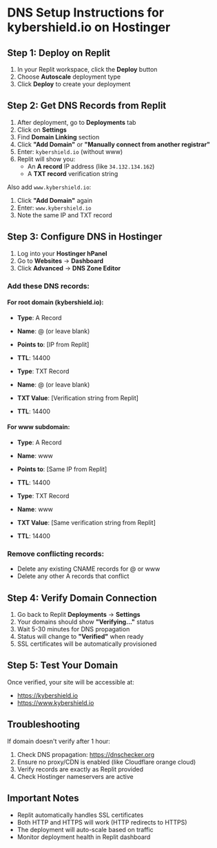 # DNS Setup Instructions for kybershield.io on Hostinger

## Step 1: Deploy on Replit

1. In your Replit workspace, click the **Deploy** button
2. Choose **Autoscale** deployment type
3. Click **Deploy** to create your deployment

## Step 2: Get DNS Records from Replit

1. After deployment, go to **Deployments** tab
2. Click on **Settings**
3. Find **Domain Linking** section
4. Click **"Add Domain"** or **"Manually connect from another registrar"**
5. Enter: `kybershield.io` (without www)
6. Replit will show you:
   - An **A record** IP address (like `34.132.134.162`)
   - A **TXT record** verification string

Also add `www.kybershield.io`:
1. Click **"Add Domain"** again
2. Enter: `www.kybershield.io`
3. Note the same IP and TXT record

## Step 3: Configure DNS in Hostinger

1. Log into your **Hostinger hPanel**
2. Go to **Websites** → **Dashboard**
3. Click **Advanced** → **DNS Zone Editor**

### Add these DNS records:

#### For root domain (kybershield.io):
- **Type**: A Record
- **Name**: @ (or leave blank)
- **Points to**: [IP from Replit]
- **TTL**: 14400

- **Type**: TXT Record
- **Name**: @ (or leave blank)
- **TXT Value**: [Verification string from Replit]
- **TTL**: 14400

#### For www subdomain:
- **Type**: A Record
- **Name**: www
- **Points to**: [Same IP from Replit]
- **TTL**: 14400

- **Type**: TXT Record
- **Name**: www
- **TXT Value**: [Same verification string from Replit]
- **TTL**: 14400

### Remove conflicting records:
- Delete any existing CNAME records for @ or www
- Delete any other A records that conflict

## Step 4: Verify Domain Connection

1. Go back to Replit **Deployments** → **Settings**
2. Your domains should show **"Verifying..."** status
3. Wait 5-30 minutes for DNS propagation
4. Status will change to **"Verified"** when ready
5. SSL certificates will be automatically provisioned

## Step 5: Test Your Domain

Once verified, your site will be accessible at:
- https://kybershield.io
- https://www.kybershield.io

## Troubleshooting

If domain doesn't verify after 1 hour:
1. Check DNS propagation: https://dnschecker.org
2. Ensure no proxy/CDN is enabled (like Cloudflare orange cloud)
3. Verify records are exactly as Replit provided
4. Check Hostinger nameservers are active

## Important Notes

- Replit automatically handles SSL certificates
- Both HTTP and HTTPS will work (HTTP redirects to HTTPS)
- The deployment will auto-scale based on traffic
- Monitor deployment health in Replit dashboard